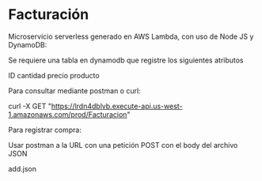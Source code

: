 # Facturación
 
Microservicio serverless generado en AWS Lambda, con uso de Node JS y DynamoDB:

Se requiere una tabla en dynamodb que registre los siguientes atributos

ID
cantidad
precio
producto


Para consultar mediante postman o curl:

curl -X GET "https://lrdn4dblvb.execute-api.us-west-1.amazonaws.com/prod/Facturacion"

Para registrar compra:

Usar postman a la URL con una petición POST con el body del archivo JSON

add.json
